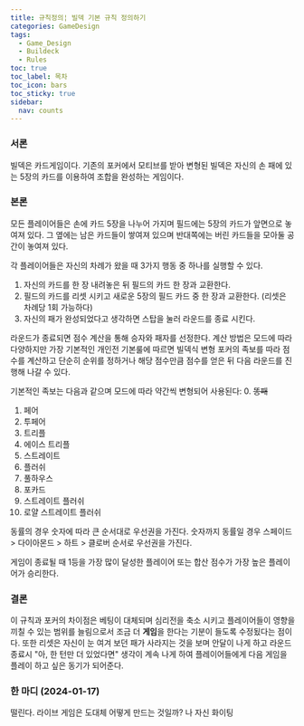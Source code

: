 ```yaml
---
title: 규칙정의¦ 빌덱 기본 규칙 정의하기
categories: GameDesign
tags:
  - Game_Design
  - Buildeck
  - Rules
toc: true
toc_label: 목차
toc_icon: bars
toc_sticky: true
sidebar:
  nav: counts
---
```

### 서론
빌덱은 카드게임이다. 기존의 포커에서 모티브를 받아 변형된 빌덱은 자신의 손 패에 있는 5장의 카드를 이용하여 조합을 완성하는 게임이다.

### 본론
모든 플레이어들은 손에 카드 5장을 나누어 가지며 필드에는 5장의 카드가 앞면으로 놓여져 있다. 그 옆에는 남은 카드들이 쌓여져 있으며 반대쪽에는 버린 카드들을 모아둘 공간이 놓여져 있다.

각 플레이어들은 자신의 차례가 왔을 때 3가지 행동 중 하나를 실행할 수 있다.
1. 자신의 카드를 한 장 내려놓은 뒤 필드의 카드 한 장과 교환한다.
2. 필드의 카드를 리셋 시키고 새로운 5장의 필드 카드 중 한 장과 교환한다. (리셋은 차례당 1회 가능하다)
3. 자신의 패가 완성되었다고 생각하면 스탑을 눌러 라운드를 종료 시킨다.

라운드가 종료되면 점수 계산을 통해 승자와 패자를 선정한다. 계산 방법은 모드에 따라 다양하지만 가장 기본적인 개인전 기본룰에 따르면 빌덱식 변형 포커의 족보를 따라 점수를 계산하고 단순히 순위를 정하거나 해당 점수만큼 점수를 얻은 뒤 다음 라운드를 진행해 나갈 수 있다.

기본적인 족보는 다음과 같으며 모드에 따라 약간씩 변형되어 사용된다:
0. ~~똥패~~
1. 페어
2. 투페어
3. 트리플
4. 에이스 트리플
5. 스트레이트
6. 플러쉬
7. 풀하우스
8. 포카드
9. 스트레이트 플러쉬
10. 로얄 스트레이트 플러쉬

동률의 경우 숫자에 따라 큰 순서대로 우선권을 가진다. 숫자까지 동률일 경우 스페이드 > 다이아몬드 > 하트 > 클로버 순서로 우선권을 가진다. 

게임이 종료될 때 1등을 가장 많이 달성한 플레이어 또는 합산 점수가 가장 높은 플레이어가 승리한다.

### 결론
이 규칙과 포커의 차이점은 베팅이 대체되며 심리전을 축소 시키고 플레이어들이 영향을 끼칠 수 있는 범위를 늘림으로서 조금 더 **게임**을 한다는 기분이 들도록 수정됬다는 점이다. 또한 리셋은 자신이 눈 여겨 보던 패가 사라지는 것을 보며 안달이 나게 하고 라운드 종료시 "아, 한 턴만 더 있었다면" 생각이 계속 나게 하여 플레이어들에게 다음 게임을 플레이 하고 싶은 동기가 되어준다.

### 한 마디 (2024-01-17)
떨린다. 라이브 게임은 도대체 어떻게 만드는 것일까? 나 자신 화이팅